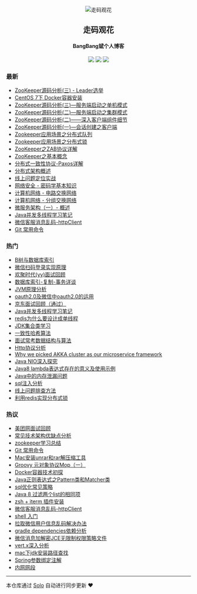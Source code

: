 <p align="center"><img alt="走码观花" src="http://p0.meituan.net/scarlett/356db466ee4aa1dea23ae5df23502afd18270.png"></p><h2 align="center">
走码观花
</h2>

<h4 align="center">BangBang斌个人博客</h4>
<p align="center"><a title="走码观花" target="_blank" href="https://github.com/guobingwei/solo-blog"><img src="https://img.shields.io/github/last-commit/guobingwei/solo-blog.svg?style=flat-square"></a>
<a title="GitHub repo size in bytes" target="_blank" href="https://github/guobingwei/solo-blog"><img src="https://img.shields.io/github/repo-size/guobingwei/solo-blog.svg?style=flat-square"></a>
<a title="Solo Version" target="_blank" href="https://github.com/b3log/solo/releases"><img src="https://img.shields.io/badge/solo-3.4.0-f1e05a.svg?style=flat-square"></a>
</p>

### 最新

* [ZooKeeper源码分析(三) - Leader选举](http://guobingwei.tech/articles/2019/03/29/1553815655905.html)
* [CentOS 7下 Docker容器安装](http://guobingwei.tech/articles/2019/03/28/1553730762270.html)
* [ZooKeeper源码分析(三)—服务端启动之单机模式](http://guobingwei.tech/articles/2019/03/23/1553295398628.html)
* [ZooKeeper源码分析(二)—服务端启动之集群模式](http://guobingwei.tech/articles/2019/03/19/1552949363416.html)
* [ZooKeeper源码分析(二)——深入客户端组件细节](http://guobingwei.tech/articles/2019/03/17/1552791244123.html)
* [ZooKeeper源码分析(一)—会话创建之客户端](http://guobingwei.tech/articles/2019/03/15/1552608908888.html)
* [Zookeeper应用场景之分布式队列](http://guobingwei.tech/articles/2019/03/10/1552174587401.html)
* [Zookeeper应用场景之分布式锁](http://guobingwei.tech/articles/2019/03/09/1552090958174.html)
* [ZooKeeper之ZAB协议详解](http://guobingwei.tech/articles/2019/03/06/1551828908876.html)
* [ZooKeeper之基本概念](http://guobingwei.tech/articles/2019/03/06/1551827974804.html)
* [分布式一致性协议-Paxos详解](http://guobingwei.tech/articles/2019/03/02/1551499476781.html)
* [分布式架构概述](http://guobingwei.tech/articles/2019/02/26/1551139172715.html)
* [线上问题定位实战](http://guobingwei.tech/articles/2017/10/10/1507616314737.html)
* [网络安全 - 密码学基本知识](http://guobingwei.tech/articles/2017/12/19/1513614807324.html)
* [计算机网络 - 电路交换网络](http://guobingwei.tech/articles/2017/11/06/1509898828058.html)
* [计算机网络 - 分组交换网络](http://guobingwei.tech/articles/2017/11/05/1509894571465.html)
* [微服务架构（一）- 概述](http://guobingwei.tech/articles/2017/06/03/1496466226576.html)
* [Java并发多线程学习笔记](http://guobingwei.tech/articles/2016/08/10/1470841961618.html)
* [微信客服消息乱码-httpClient](http://guobingwei.tech/articles/2016/10/18/1476796437904.html)
* [Git 常用命令](http://guobingwei.tech/articles/2017/03/24/1490320598950.html)

### 热门

* [B树与数据库索引](http://guobingwei.tech/articles/2016/08/12/1470993018421.html)
* [微信扫码登录实现原理](http://guobingwei.tech/articles/2016/08/11/1470882666161.html)
* [欢聚时代(yy)面试回顾](http://guobingwei.tech/articles/2016/08/23/1471917796696.html)
* [数据库索引-复制-事务详谈](http://guobingwei.tech/articles/2016/08/10/1470816918719.html)
* [JVM原理分析](http://guobingwei.tech/articles/2016/08/10/1470842140632.html)
* [oauth2.0及微信中oauth2.0的运用](http://guobingwei.tech/articles/2016/08/10/1470840319893.html)
* [京东面试回顾（通过）](http://guobingwei.tech/articles/2016/08/23/1471926085508.html)
* [Java并发多线程学习笔记](http://guobingwei.tech/articles/2016/08/10/1470841959480.html)
* [redis为什么要设计成单线程](http://guobingwei.tech/articles/2016/08/12/1470967091459.html)
* [JDK集合类学习](http://guobingwei.tech/articles/2016/08/10/1470842046184.html)
* [一致性哈希算法](http://guobingwei.tech/articles/2016/08/11/1470904597396.html)
* [面试常考数据结构与算法](http://guobingwei.tech/articles/2016/08/10/1470842218721.html)
* [Http协议分析](http://guobingwei.tech/articles/2016/08/10/1470841491593.html)
* [Why we picked AKKA cluster as our microservice framework](http://guobingwei.tech/articles/2016/08/10/1470830522662.html)
* [Java NIO深入探究](http://guobingwei.tech/articles/2016/08/10/1470841779305.html)
* [Java8 lambda表达式存在的意义及使用示例](http://guobingwei.tech/articles/2016/08/26/1472172111130.html)
* [Java中的内存泄漏问题](http://guobingwei.tech/articles/2016/08/27/1472264266249.html)
* [sql注入分析](http://guobingwei.tech/articles/2016/08/10/1470835382796.html)
* [线上问题排查方法](http://guobingwei.tech/articles/2016/08/27/1472284766548.html)
* [利用redis实现分布式锁](http://guobingwei.tech/articles/2016/08/26/1472187870194.html)

### 热议

* [美团网面试回顾](http://guobingwei.tech/articles/2016/08/30/1472545022261.html)
* [常见技术架构优缺点分析](http://guobingwei.tech/articles/2016/08/11/1470845353808.html)
* [zookeeper学习总结](http://guobingwei.tech/articles/2016/08/10/1470808399931.html)
* [Git 常用命令](http://guobingwei.tech/articles/2017/03/24/1490320588924.html)
* [Mac安装unrar和rar解压缩工具](http://guobingwei.tech/articles/2017/05/25/1495718300175.html)
* [Groovy 元对象协议Mop（一）](http://guobingwei.tech/articles/2017/04/05/1491364979738.html)
* [Docker容器技术初探](http://guobingwei.tech/articles/2017/03/24/1490319346251.html)
* [Java正则表达式之Pattern类和Matcher类](http://guobingwei.tech/articles/2016/09/29/1475116341562.html)
* [sql优化常见策略](http://guobingwei.tech/articles/2016/08/26/1472204674639.html)
* [Java 8 过滤两个list的相同项](http://guobingwei.tech/articles/2017/04/06/1491473439725.html)
* [zsh + iterm 插件安装](http://guobingwei.tech/articles/2017/04/01/1491018553401.html)
* [微信客服消息乱码-httpClient](http://guobingwei.tech/articles/2016/10/18/1476796435559.html)
* [shell 入门](http://guobingwei.tech/articles/2017/02/22/1487749673034.html)
* [拉取微信用户信息乱码解决办法](http://guobingwei.tech/articles/2016/10/18/1476796696496.html)
* [gradle dependencies依赖分析](http://guobingwei.tech/articles/2017/02/23/1487847982403.html)
* [微信消息加解密JCE无限制权限策略文件](http://guobingwei.tech/articles/2016/09/29/1475134769761.html)
* [vert.x深入分析](http://guobingwei.tech/articles/2016/08/10/1470841618325.html)
* [mac下jdk安装路径查找](http://guobingwei.tech/articles/2016/09/29/1475136305052.html)
* [Spring参数绑定注解](http://guobingwei.tech/articles/2016/09/29/1475122120529.html)
* [内网网段](http://guobingwei.tech/articles/2016/09/29/1475118749270.html)

---

本仓库通过 [Solo](https://github.com/b3log/solo) 自动进行同步更新 ❤️ 